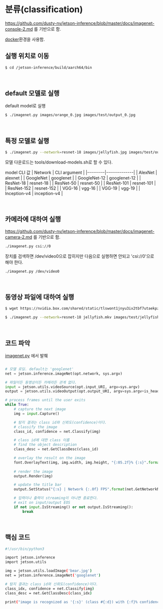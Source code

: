 # 분류(classification)
https://github.com/dusty-nv/jetson-inference/blob/master/docs/imagenet-console-2.md 를 기반으로 함.

[docker](setup_by_docker.md)환경을 사용함.

## 실행 위치로 이동
```bash
$ cd /jetson-inference/build/aarch64/bin
```

<br>

## default 모델로 실행

default model로 실행

```bash
$ ./imagenet.py images/orange_0.jpg images/test/output_0.jpg
```

<br>

## 특정 모델로 실행

```bash
$ ./imagenet.py --network=resnet-18 images/jellyfish.jpg images/test/output_jellyfish.jpg
```

모델 다운로드는 tools/download-models.sh로 할 수 있다.

model CLI 값
| Network | CLI argument |
|---------|--------------|
| AlexNet | alexnet |
| GoogleNet | googlenet |
| GoogleNet-12 | googlenet-12 |
| ResNet-18 | resnet-18 |
| ResNet-50 | resnet-50 |
| ResNet-101 | resnet-101 |
| ResNet-152 | resnet-152 |
| VGG-16 | vgg-16 |
| VGG-19 | vgg-19 |
| Inception-v4 | inception-v4 |

<br>

## 카메라에 대하여 실행

https://github.com/dusty-nv/jetson-inference/blob/master/docs/imagenet-camera-2.md 를 기반으로 함.

```bash
./imagenet.py csi://0
```

장치를 검색하면 /dev/video0으로 잡히지만 다음으로 실행하면 안되고 'csi://0'으로 해야 한다.

```bash
./imagenet.py /dev/video0
```

<br>

## 동영상 파일에 대하여 실행

```bash
$ wget https://nvidia.box.com/shared/static/tlswont1jnyu3ix2tbf7utaekpzcx4rc.mkv -O jellyfish.mkv

$ ./imagenet.py --network=resnet-18 jellyfish.mkv images/test/jellyfish_resnet18.mkv
```

<br>

## 코드 파악

[imagenet.py](execute_code/imagenet.py) 에서 발췌

```python

# 모델 로딩. default는 'googlenet'
net = jetson.inference.imageNet(opt.network, sys.argv)

# 파일이든 동영상이든 카메라든 관계 없다.
input = jetson.utils.videoSource(opt.input_URI, argv=sys.argv)
output = jetson.utils.videoOutput(opt.output_URI, argv=sys.argv+is_headless)

# process frames until the user exits
while True:
	# capture the next image
	img = input.Capture()

	# 탐지 결과는 class id와 신뢰도(confidence)이다.
	# classify the image
	class_id, confidence = net.Classify(img)

	# class id에 대한 class 이름
	# find the object description
	class_desc = net.GetClassDesc(class_id)

	# overlay the result on the image	
	font.OverlayText(img, img.width, img.height, "{:05.2f}% {:s}".format(confidence * 100, class_desc), 5, 5, font.White, font.Gray40)
	
	# render the image
	output.Render(img)

	# update the title bar
	output.SetStatus("{:s} | Network {:.0f} FPS".format(net.GetNetworkName(), net.GetNetworkFPS()))

	# 입력이나 출력이 streaming이 아니면 종료한다.
	# exit on input/output EOS
	if not input.IsStreaming() or not output.IsStreaming():
		break
```

<br>

## 핵심 코드

```bash
#!/usr/bin/python3

import jetson.inference
import jetson.utils

img = jetson.utils.loadImage('bear.jpg')
net = jetson.inference.imageNet('googlenet')

# 탐지 결과는 class id와 신뢰도(confidence)이다.
class_idx, confidence = net.Classify(img)
class_desc = net.GetClassDesc(class_idx)

print("image is recognized as '{:s}' (class #{:d}) with {:f}% confidence".format(class_desc, class_idx, confidence * 100))

```

<br>